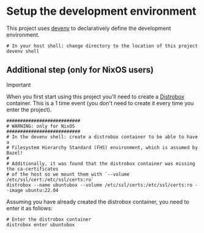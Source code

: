 
# Setup the development environment

This project uses [devenv](https://devenv.sh/) to declaratively define the development environment.

```shell
# In your host shell: change directory to the location of this project
devenv shell
```

## Additional step (only for NixOS users)

> [!Important]
> When you first start using this project you'll need to create a [Distrobox](https://distrobox.it/)
> container. This is a 1 time event (you don't need to create it every time you enter the project).
>
> ```shell
> ###########################
> # WARNING: only for NixOS
> ###########################
> # In the devenv shell: create a distrobox container to be able to have a
> # Filesystem Hierarchy Standard (FHS) environment, which is assumed by Bazel!
> #
> # Additionally, it was found that the distrobox container was missing the ca-certificates
> # of the host so we mount them with `--volume /etc/ssl/cert:/etc/ssl/certs:ro`
> distrobox --name ubuntubox --volume /etc/ssl/certs:/etc/ssl/certs:ro --image ubuntu:22.04
> ```

Assuming you have already created the distrobox container, you need to enter it as follows:

```shell
# Enter the distrobox container
distrobox enter ubuntubox
```
